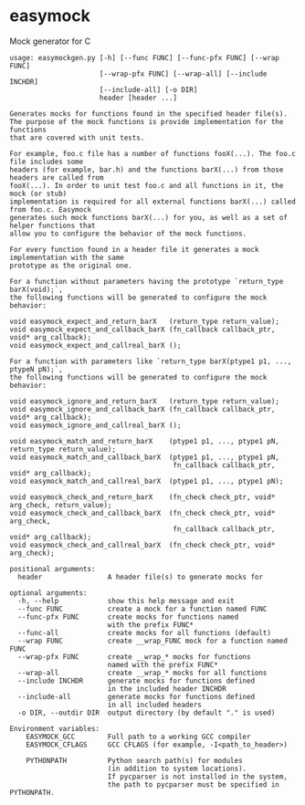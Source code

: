 easymock
========

Mock generator for C

    usage: easymockgen.py [-h] [--func FUNC] [--func-pfx FUNC] [--wrap FUNC]
                          [--wrap-pfx FUNC] [--wrap-all] [--include INCHDR]
                          [--include-all] [-o DIR]
                          header [header ...]

    Generates mocks for functions found in the specified header file(s).
    The purpose of the mock functions is provide implementation for the functions
    that are covered with unit tests.

    For example, foo.c file has a number of functions fooX(...). The foo.c file includes some
    headers (for example, bar.h) and the functions barX(...) from those headers are called from
    fooX(...). In order to unit test foo.c and all functions in it, the mock (or stub)
    implementation is required for all external functions barX(...) called from foo.c. Easymock 
    generates such mock functions barX(...) for you, as well as a set of helper functions that
    allow you to configure the behavior of the mock functions.
    
    For every function found in a header file it generates a mock implementation with the same
    prototype as the original one.
    
    For a function without parameters having the prototype `return_type barX(void);`,
    the following functions will be generated to configure the mock behavior:
    
    void easymock_expect_and_return_barX   (return_type return_value);
    void easymock_expect_and_callback_barX (fn_callback callback_ptr, void* arg_callback);
    void easymock_expect_and_callreal_barX ();
    
    For a function with parameters like `return_type barX(ptype1 p1, ..., ptypeN pN);`,
    the following functions will be generated to configure the mock behavior:
    
    void easymock_ignore_and_return_barX   (return_type return_value);
    void easymock_ignore_and_callback_barX (fn_callback callback_ptr, void* arg_callback);
    void easymock_ignore_and_callreal_barX ();

    void easymock_match_and_return_barX    (ptype1 p1, ..., ptype1 pN, return_type return_value);
    void easymock_match_and_callback_barX  (ptype1 p1, ..., ptype1 pN, 
                                            fn_callback callback_ptr, void* arg_callback);
    void easymock_match_and_callreal_barX  (ptype1 p1, ..., ptype1 pN);

    void easymock_check_and_return_barX    (fn_check check_ptr, void* arg_check, return_value);
    void easymock_check_and_callback_barX  (fn_check check_ptr, void* arg_check, 
                                            fn_callback callback_ptr, void* arg_callback);
    void easymock_check_and_callreal_barX  (fn_check check_ptr, void* arg_check);
    
    positional arguments:
      header                A header file(s) to generate mocks for
    
    optional arguments:
      -h, --help            show this help message and exit
      --func FUNC           create a mock for a function named FUNC
      --func-pfx FUNC       create mocks for functions named
                            with the prefix FUNC*
      --func-all            create mocks for all functions (default)
      --wrap FUNC           create __wrap_FUNC mock for a function named FUNC
      --wrap-pfx FUNC       create __wrap_* mocks for functions
                            named with the prefix FUNC*
      --wrap-all            create __wrap_* mocks for all functions
      --include INCHDR      generate mocks for functions defined
                            in the included header INCHDR
      --include-all         generate mocks for functions defined
                            in all included headers
      -o DIR, --outdir DIR  output directory (by default "." is used)

    Environment variables:
        EASYMOCK_GCC        Full path to a working GCC compiler
        EASYMOCK_CFLAGS     GCC CFLAGS (for example, -I<path_to_header>)
    
        PYTHONPATH          Python search path(s) for modules
                            (in addition to system locations).
                            If pycparser is not installed in the system,
                            the path to pycparser must be specified in PYTHONPATH.
